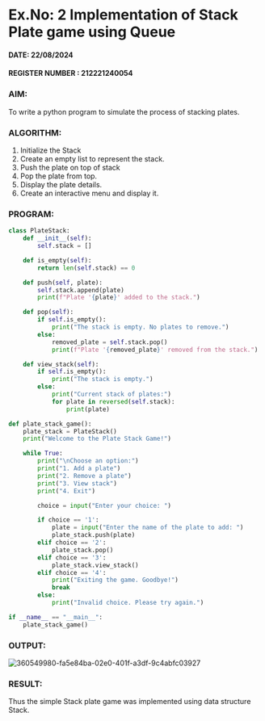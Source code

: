 # Ex.No: 2 Implementation of Stack Plate game using Queue 

#### DATE: 22/08/2024

#### REGISTER NUMBER : 212221240054

### AIM: 
To write a python program to simulate the process of stacking plates.

### ALGORITHM:
1. Initialize the Stack
2. Create an empty list to represent the stack.
3. Push the plate on top of stack
4. Pop the plate from top.
5. Display the plate details.
6. Create an interactive menu and display it.
   
### PROGRAM:
```python
class PlateStack:
    def __init__(self):
        self.stack = []

    def is_empty(self):
        return len(self.stack) == 0

    def push(self, plate):
        self.stack.append(plate)
        print(f"Plate '{plate}' added to the stack.")

    def pop(self):
        if self.is_empty():
            print("The stack is empty. No plates to remove.")
        else:
            removed_plate = self.stack.pop()
            print(f"Plate '{removed_plate}' removed from the stack.")

    def view_stack(self):
        if self.is_empty():
            print("The stack is empty.")
        else:
            print("Current stack of plates:")
            for plate in reversed(self.stack):
                print(plate)

def plate_stack_game():
    plate_stack = PlateStack()
    print("Welcome to the Plate Stack Game!")

    while True:
        print("\nChoose an option:")
        print("1. Add a plate")
        print("2. Remove a plate")
        print("3. View stack")
        print("4. Exit")

        choice = input("Enter your choice: ")

        if choice == '1':
            plate = input("Enter the name of the plate to add: ")
            plate_stack.push(plate)
        elif choice == '2':
            plate_stack.pop()
        elif choice == '3':
            plate_stack.view_stack()
        elif choice == '4':
            print("Exiting the game. Goodbye!")
            break
        else:
            print("Invalid choice. Please try again.")

if __name__ == "__main__":
    plate_stack_game()

```




### OUTPUT:

![360549980-fa5e84ba-02e0-401f-a3df-9c4abfc03927](https://github.com/user-attachments/assets/e074a241-594e-4333-bea2-730ff712f889)


### RESULT:
Thus the simple Stack plate game was implemented using data structure Stack.
